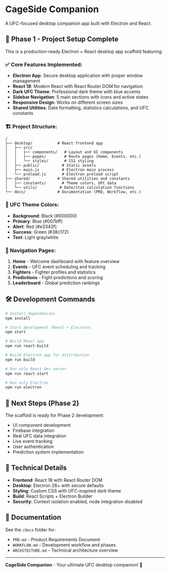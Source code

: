 # CageSide Companion

A UFC-focused desktop companion app built with Electron and React.

## 🚀 Phase 1 - Project Setup Complete

This is a production-ready Electron + React desktop app scaffold featuring:

### ✅ Core Features Implemented:
- **Electron App**: Secure desktop application with proper window management
- **React 18**: Modern React with React Router DOM for navigation
- **Dark UFC Theme**: Professional dark theme with blue accents
- **Sidebar Navigation**: 5 main sections with icons and active states
- **Responsive Design**: Works on different screen sizes
- **Shared Utilities**: Date formatting, statistics calculations, and UFC constants

### 🏗️ Project Structure:
```
/
├── desktop/           # React frontend app
│   ├── src/
│   │   ├── components/   # Layout and UI components
│   │   ├── pages/        # Route pages (Home, Events, etc.)
│   │   └── styles/       # CSS styling
│   ├── public/          # Static assets
│   ├── main.js          # Electron main process
│   └── preload.js       # Electron preload script
├── shared/            # Shared utilities and constants
│   ├── constants/       # Theme colors, UFC data
│   └── utils/          # Date/stat calculation functions
└── docs/              # Documentation (PRD, Workflow, etc.)
```

### 🎨 UFC Theme Colors:
- **Background**: Black (#000000)
- **Primary**: Blue (#007bff)
- **Alert**: Red (#e3342f)
- **Success**: Green (#38c172)
- **Text**: Light gray/white

### 📱 Navigation Pages:
1. **Home** - Welcome dashboard with feature overview
2. **Events** - UFC event scheduling and tracking
3. **Fighters** - Fighter profiles and statistics
4. **Predictions** - Fight predictions and scoring
5. **Leaderboard** - Global prediction rankings

## 🛠️ Development Commands

```bash
# Install dependencies
npm install

# Start development (React + Electron)
npm start

# Build React app
npm run react-build

# Build Electron app for distribution
npm run build

# Run only React dev server
npm run react-start

# Run only Electron
npm run electron
```

## 🎯 Next Steps (Phase 2)

The scaffold is ready for Phase 2 development:
- UI component development
- Firebase integration
- Real UFC data integration
- Live event tracking
- User authentication
- Prediction system implementation

## 🔧 Technical Details

- **Frontend**: React 18 with React Router DOM
- **Desktop**: Electron 28+ with secure defaults
- **Styling**: Custom CSS with UFC-inspired dark theme
- **Build**: React Scripts + Electron Builder
- **Security**: Context isolation enabled, node integration disabled

## 📖 Documentation

See the `/docs` folder for:
- `PRD.md` - Product Requirements Document
- `WORKFLOW.md` - Development workflow and phases
- `ARCHITECTURE.md` - Technical architecture overview

---

**CageSide Companion** - Your ultimate UFC desktop companion! 🥊 